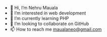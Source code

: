 - 👋 Hi, I’m Nehru Mauala
- 👀 I’m interested in web development
- 🌱 I’m currently learning PHP
- 💞️ I’m looking to collaborate on GitHub
- 📫 How to reach me maualaneo@gmail.com

<!---
maualaneo/maualaneo is a ✨ special ✨ repository because its `README.md` (this file) appears on your GitHub profile.
You can click the Preview link to take a look at your changes.
--->
